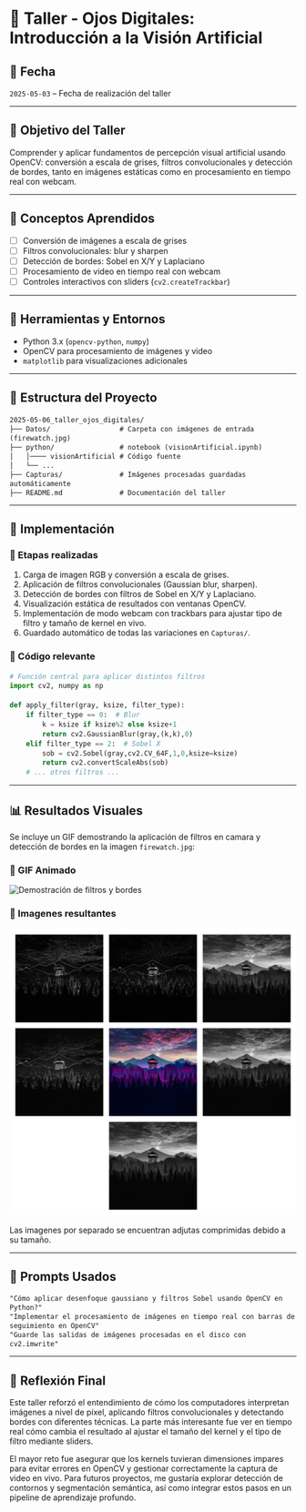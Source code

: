# 🧪 Taller - Ojos Digitales: Introducción a la Visión Artificial

## 📅 Fecha
`2025-05-03` – Fecha de realización del taller

---

## 🎯 Objetivo del Taller

Comprender y aplicar fundamentos de percepción visual artificial usando OpenCV: conversión a escala de grises, filtros convolucionales y detección de bordes, tanto en imágenes estáticas como en procesamiento en tiempo real con webcam.

---

## 🧠 Conceptos Aprendidos

- [ ] Conversión de imágenes a escala de grises
- [ ] Filtros convolucionales: blur y sharpen
- [ ] Detección de bordes: Sobel en X/Y y Laplaciano
- [ ] Procesamiento de video en tiempo real con webcam
- [ ] Controles interactivos con sliders (`cv2.createTrackbar`)

---

## 🔧 Herramientas y Entornos

- Python 3.x (`opencv-python`, `numpy`)
- OpenCV para procesamiento de imágenes y video
- `matplotlib` para visualizaciones adicionales


---

## 📁 Estructura del Proyecto

```
2025-05-06_taller_ojos_digitales/
├── Datos/                 # Carpeta con imágenes de entrada (firewatch.jpg)
├── python/                # notebook (visionArtificial.ipynb)
│   │──── visionArtificial # Código fuente
│   └── ...
├── Capturas/              # Imágenes procesadas guardadas automáticamente
├── README.md              # Documentación del taller
``` 

---

## 🧪 Implementación

### 🔹 Etapas realizadas
1. Carga de imagen RGB y conversión a escala de grises.
2. Aplicación de filtros convolucionales (Gaussian blur, sharpen).
3. Detección de bordes con filtros de Sobel en X/Y y Laplaciano.
4. Visualización estática de resultados con ventanas OpenCV.
5. Implementación de modo webcam con trackbars para ajustar tipo de filtro y tamaño de kernel en vivo.
6. Guardado automático de todas las variaciones en `Capturas/`.

### 🔹 Código relevante

```python
# Función central para aplicar distintos filtros
import cv2, numpy as np

def apply_filter(gray, ksize, filter_type):
    if filter_type == 0:  # Blur
        k = ksize if ksize%2 else ksize+1
        return cv2.GaussianBlur(gray,(k,k),0)
    elif filter_type == 2:  # Sobel X
        sob = cv2.Sobel(gray,cv2.CV_64F,1,0,ksize=ksize)
        return cv2.convertScaleAbs(sob)
    # ... otros filtros ...
```

---

## 📊 Resultados Visuales

Se incluye un GIF demostrando la aplicación de filtros en camara y detección de bordes en la imagen `firewatch.jpg`:
### 📌 GIF Animado


![Demostración de filtros y bordes](./Capturas/filtros_edge_demo.gif)

### 📌 Imagenes resultantes
![firewatchCollage.jpg](./Capturas/Collage.jpg) 

Las imagenes por separado se encuentran adjutas comprimidas debido a su tamaño.

---

## 🧩 Prompts Usados

```text
"Cómo aplicar desenfoque gaussiano y filtros Sobel usando OpenCV en Python?"
"Implementar el procesamiento de imágenes en tiempo real con barras de seguimiento en OpenCV"
"Guarde las salidas de imágenes procesadas en el disco con cv2.imwrite"
```

---

## 💬 Reflexión Final

Este taller reforzó el entendimiento de cómo los computadores interpretan imágenes a nivel de píxel, aplicando filtros convolucionales y detectando bordes con diferentes técnicas. La parte más interesante fue ver en tiempo real cómo cambia el resultado al ajustar el tamaño del kernel y el tipo de filtro mediante sliders.

El mayor reto fue asegurar que los kernels tuvieran dimensiones impares para evitar errores en OpenCV y gestionar correctamente la captura de video en vivo. Para futuros proyectos, me gustaría explorar detección de contornos y segmentación semántica, así como integrar estos pasos en un pipeline de aprendizaje profundo.

